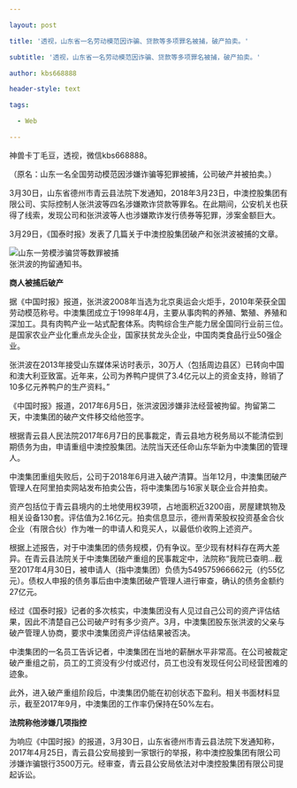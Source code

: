 ---
layout: post
title: '透视，山东省一名劳动模范因诈骗、贷款等多项罪名被捕，破产拍卖。'
subtitle: '透视，山东省一名劳动模范因诈骗、贷款等多项罪名被捕，破产拍卖。'
author: kbs668888
header-style: text
tags:
  - Web
---
神兽卡丁毛豆，透视，微信kbs668888。

（原名：山东一名全国劳动模范因涉嫌诈骗等犯罪被捕，公司破产并被拍卖。）

3月30日，山东省德州市青云县法院下发通知，2018年3月23日，中澳控股集团有限公司、实际控制人张洪波等四名涉嫌欺诈贷款等罪名。在此期间，公安机关也获得了线索，发现公司和张洪波等人也涉嫌欺诈发行债券等犯罪，涉案金额巨大。

3月29日，《国泰时报》发表了几篇关于中澳控股集团破产和张洪波被捕的文章。

![山东一劳模涉骗贷等数罪被捕](http://crawl.ws.126.net/8e1a8cd439845c55f2aeb844dafd36f2.jpg)  
张洪波的拘留通知书。

 **商人被捕后破产**

据《中国时报》报道，张洪波2008年当选为北京奥运会火炬手，2010年荣获全国劳动模范称号。中澳集团成立于1998年4月，主要从事肉鸭的养殖、繁殖、养殖和深加工。具有肉鸭产业一站式配套体系。肉鸭综合生产能力居全国同行业前三位。是国家农业产业化重点龙头企业，国家扶贫龙头企业，中国肉类食品行业50强企业。

张洪波在2013年接受山东媒体采访时表示，30万人（包括周边县区）已转向中国和澳大利亚致富。近年来，公司为养鸭户提供了3.4亿元以上的资金支持，赊销了10多亿元养鸭户的生产资料。”

《中国时报》报道，2017年6月5日，张洪波因涉嫌非法经营被拘留。拘留第二天，中澳集团的破产文件移交给他签字。

根据青云县人民法院2017年6月7日的民事裁定，青云县地方税务局以不能清偿到期债务为由，申请重组中澳控股集团。法院当天还任命山东华新为中澳集团的管理人。

中澳集团重组失败后，公司于2018年6月进入破产清算。当年12月，中澳集团破产管理人在阿里拍卖网站发布拍卖公告，将中澳集团与16家关联企业合并拍卖。

资产包括位于青云县境内的土地使用权39项，占地面积近3200亩，房屋建筑物及相关设备130套。评估值为2.16亿元。拍卖信息显示，德州青荣股权投资基金合伙企业（有限合伙）作为唯一的申请人和竞买人，以最低价收购上述资产。

根据上述报告，对于中澳集团的债务规模，仍有争议。至少现有材料存在两大差异。在青云县法院关于中澳集团破产重组的民事裁定中，法院称“我院已查明…截至2017年4月30日，被申请人（指中澳集团）负债为549575966662元（约55亿元）。债权人申报的债务事后由中澳集团破产管理人进行审查，确认的债务金额约27亿元。

经过《国泰时报》记者的多次核实，中澳集团没有人见过自己公司的资产评估结果，因此不清楚自己公司破产时有多少资产。3月，中澳集团股东张洪波的父亲与破产管理人协商，要求中澳集团资产评估结果被否决。

中澳集团的一名员工告诉记者，中澳集团在当地的薪酬水平非常高。在公司被裁定破产重组之前，员工的工资没有少付或迟付，员工也没有发现任何公司经营困难的迹象。

此外，进入破产重组阶段后，中澳集团仍能在初创状态下盈利。相关书面材料显示，截至2017年9月，中澳集团的工作率仍保持在50%左右。

 **法院称他涉嫌几项指控**

为响应《中国时报》的报道，3月30日，山东省德州市青云县法院下发通知称，2017年4月25日，青云县公安局接到一家银行的举报，称中澳控股集团有限公司涉嫌诈骗银行3500万元。经审查，青云县公安局依法对中澳控股集团有限公司提起诉讼。

